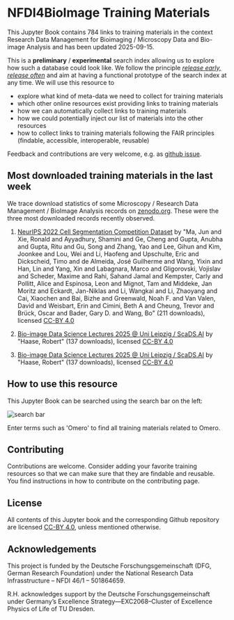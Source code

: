 # NFDI4BioImage Training Materials

This Jupyter Book contains 784 links to training materials in the context Research Data Management for Bioimaging / Microscopy Data and Bio-image Analysis and has been updated 2025-09-15.

This is a **preliminary** / **experimental** search index allowing us to explore how such a database could look like. We follow the principle [_release early, release often_](https://en.wikipedia.org/wiki/Release_early,_release_often) and aim at having a functional prototype of the search index at any time. We will use this resource to 
* explore what kind of meta-data we need to collect for training materials
* which other online resources exist providing links to training materials
* how we can automatically collect links to training materials
* how we could potentially inject our list of materials into the other resources
* how to collect links to training materials following the FAIR principles (findable, accessible, interoperable, reusable)

Feedback and contributions are very welcome, e.g. as [github issue](https://github.com/NFDI4BIOIMAGE/training/issues).

## Most downloaded training materials in the last week
We trace download statistics of some Microscopy / Research Data Management / BioImage Analysis records on [zenodo.org](https://zenodo.org). These were the three most downloaded records recently observed.


1. [NeurIPS 2022 Cell Segmentation Competition Dataset](https://zenodo.org/records/10719375) by "Ma, Jun and Xie, Ronald and Ayyadhury, Shamini and Ge, Cheng and Gupta, Anubha and Gupta, Ritu and Gu, Song and Zhang, Yao and Lee, Gihun and Kim, Joonkee and Lou, Wei and Li, Haofeng and Upschulte, Eric and Dickscheid, Timo and de Almeida, José Guilherme and Wang, Yixin and Han, Lin and Yang, Xin and Labagnara, Marco and Gligorovski, Vojislav and Scheder, Maxime and Rahi, Sahand Jamal and Kempster, Carly and Pollitt, Alice and Espinosa, Leon and Mignot, Tam and Middeke, Jan Moritz and Eckardt, Jan-Niklas and Li, Wangkai and Li, Zhaoyang and Cai, Xiaochen and Bai, Bizhe and Greenwald, Noah F. and Van Valen, David and Weisbart, Erin and Cimini, Beth A and Cheung, Trevor and Brück, Oscar and Bader, Gary D. and Wang, Bo" (211 downloads), licensed [CC-BY 4.0](https://creativecommons.org/licenses/by/4.0/)

2. [Bio-image Data Science Lectures 2025 @ Uni Leipzig / ScaDS.AI](https://zenodo.org/records/15546497) by "Haase, Robert" (137 downloads), licensed [CC-BY 4.0](https://creativecommons.org/licenses/by/4.0/)

3. [Bio-image Data Science Lectures 2025 @ Uni Leipzig / ScaDS.AI](https://zenodo.org/records/15793536) by "Haase, Robert" (137 downloads), licensed [CC-BY 4.0](https://creativecommons.org/licenses/by/4.0/)

## How to use this resource

This Jupyter Book can be searched using the search bar on the left:

![search bar](how_to_use.png)

Enter terms such as 'Omero' to find all training materials related to Omero.

## Contributing

Contributions are welcome. Consider adding your favorite training resources so that we can make sure that they are findable and reusable.
You find instructions in how to contribute on the contributing page.

## License

All contents of this Jupyter book and the corresponding Github repository are licensed [CC-BY 4.0](https://creativecommons.org/licenses/by/4.0/), unless mentioned otherwise.

## Acknowledgements

This project is funded by the Deutsche Forschungsgemeinschaft (DFG, German  Research Foundation) under the National Research Data Infrasstructure – NFDI 46/1 – 501864659.

R.H. acknowledges support by the Deutsche Forschungsgemeinschaft under Germany’s Excellence Strategy—EXC2068–Cluster of Excellence Physics of Life of TU Dresden.
